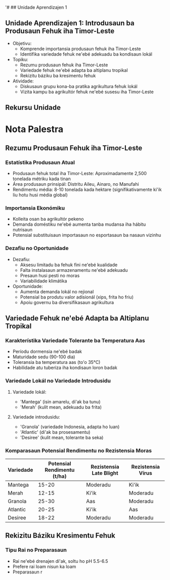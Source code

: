 '# ## Unidade Aprendizajen 1

## Unidade Aprendizajen 1: Introdusaun ba Produsaun Fehuk iha Timor-Leste
- Objetivu:
  * Komprende importansia produsaun fehuk iha Timor-Leste
  * Identifika variedade fehuk ne'ebé adekuadu ba kondisaun lokál
- Topiku:
  * Rezumu produsaun fehuk iha Timor-Leste
  * Variedade fehuk ne'ebé adapta ba altiplanu tropikal
  * Rekizitu báziku ba kresimentu fehuk
- Atividade:
  * Diskusaun grupu kona-ba pratika agrikultura fehuk lokál
  * Vizita kampu ba agrikultór fehuk ne'ebé susesu iha Timor-Leste

## Rekursu Unidade

# Nota Palestra

## Rezumu Produsaun Fehuk iha Timor-Leste

### Estatístika Produsaun Atual
- Produsaun fehuk total iha Timor-Leste: Aproximadamente 2,500 tonelada métriku kada tinan
- Área produsaun prinsipál: Distritu Aileu, Ainaro, no Manufahi
- Rendimentu média: 8-10 tonelada kada hektare (signifikativamente ki'ik liu hotu husi média global)

### Importansia Ekonómiku
- Kolleita osan ba agrikultór pekeno
- Demanda doméstiku ne'ebé aumenta tanba mudansa iha hábitu nutrisaun
- Potensial substituisaun importasaun no esportasaun ba nasaun vizinhu

### Dezafiu no Oportunidade
- Dezafiu:
  * Aksesu limitadu ba fehuk fini ne'ebé kualidade
  * Falta instalasaun armazenamentu ne'ebé adekuadu
  * Presaun husi pesti no moras
  * Variabilidade klimátika
- Oportunidade:
  * Aumenta demanda lokál no rejional
  * Potensial ba produtu valor adisionál (xips, frita ho friu)
  * Apoiu governu ba diversifikasaun agrikultura

## Variedade Fehuk ne'ebé Adapta ba Altiplanu Tropikal

### Karakterístika Variedade Tolerante ba Temperatura Aas
- Períodu dormensia ne'ebé badak
- Maturidade sedu (90-100 dia)
- Toleransia ba temperatura aas (to'o 35°C)
- Habilidade atu tuberiza iha kondisaun loron badak

### Variedade Lokál no Variedade Introdusidu
1. Variedade lokál:
   - 'Mantega' (isin amarelu, di'ak ba tunu)
   - 'Merah' (kulit mean, adekuadu ba frita)

2. Variedade introdusidu:
   - 'Granola' (variedade Indonesia, adapta ho luan)
   - 'Atlantic' (di'ak ba prosesamentu)
   - 'Desiree' (kulit mean, tolerante ba seka)

### Komparasaun Potensial Rendimentu no Rezistensia Moras
| Variedade | Potensial Rendimentu (t/ha) | Rezistensia Late Blight | Rezistensia Vírus |
|-----------|------------------------|------------------------|-------------------|
| Mantega   | 15-20                  | Moderadu               | Ki'ik              |
| Merah     | 12-15                  | Ki'ik                  | Moderadu          |
| Granola   | 25-30                  | Aas                    | Moderadu          |
| Atlantic  | 20-25                  | Ki'ik                  | Aas               |
| Desiree   | 18-22                  | Moderadu               | Moderadu          |

## Rekizitu Báziku Kresimentu Fehuk

### Tipu Rai no Preparasaun
- Rai ne'ebé drenajen di'ak, soltu ho pH 5.5-6.5
- Prefere rai loam nisun ka loam
- Preparasaun r